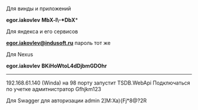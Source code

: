 Для винды и приложений

**egor.iakovlev**
**MbX-l\\-\*DbX***

Для яндекса и его сервисов

**egor.iakovlev@indusoft.ru**
пароль тот же

Для Nexus

**egor.iakovlev**
**BKiHoWtoL4dDjbmGDOhr**

***

192.168.61.140 (Winda)
на 98 порту
запустит TSDB.WebApi
Подключаться по учетке адмитнистратор
Gfhjkm123

Для Swagger для авторизации 
admin
2]M:Xa){Fj*8@?2R